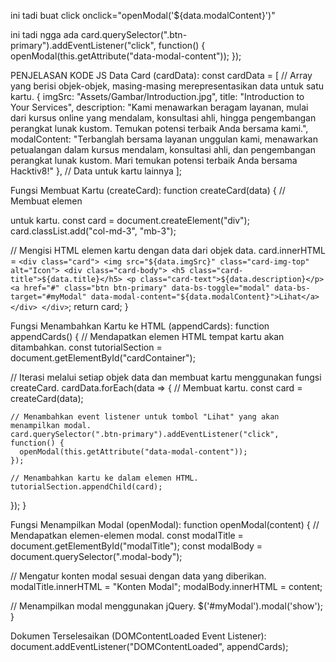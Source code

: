 ini tadi buat click
onclick="openModal('${data.modalContent}')"


ini tadi ngga ada
card.querySelector(".btn-primary").addEventListener("click", function() {
        openModal(this.getAttribute("data-modal-content"));
      });


PENJELASAN KODE JS
Data Card (cardData):
const cardData = [
  // Array yang berisi objek-objek, masing-masing merepresentasikan data untuk satu kartu.
  {
    imgSrc: "Assets/Gambar/Introduction.jpg",
    title: "Introduction to Your Services",
    description: "Kami menawarkan beragam layanan, mulai dari kursus online yang mendalam, konsultasi ahli, hingga pengembangan perangkat lunak kustom. Temukan potensi terbaik Anda bersama kami.",
    modalContent: "Terbanglah bersama layanan unggulan kami, menawarkan petualangan dalam kursus mendalam, konsultasi ahli, dan pengembangan perangkat lunak kustom. Mari temukan potensi terbaik Anda bersama Hacktiv8!"
  },
  // Data untuk kartu lainnya
];

Fungsi Membuat Kartu (createCard):
function createCard(data) {
  // Membuat elemen <div> untuk kartu.
  const card = document.createElement("div");
  card.classList.add("col-md-3", "mb-3");

  // Mengisi HTML elemen kartu dengan data dari objek data.
  card.innerHTML = `
    <div class="card">
      <img src="${data.imgSrc}" class="card-img-top" alt="Icon">
      <div class="card-body">
        <h5 class="card-title">${data.title}</h5>
        <p class="card-text">${data.description}</p>
        <a href="#" class="btn btn-primary" data-bs-toggle="modal" data-bs-target="#myModal" data-modal-content="${data.modalContent}">Lihat</a>
      </div>
    </div>
  `;
  return card;
}

Fungsi Menambahkan Kartu ke HTML (appendCards):
function appendCards() {
  // Mendapatkan elemen HTML tempat kartu akan ditambahkan.
  const tutorialSection = document.getElementById("cardContainer");

  // Iterasi melalui setiap objek data dan membuat kartu menggunakan fungsi createCard.
  cardData.forEach(data => {
    // Membuat kartu.
    const card = createCard(data);

    // Menambahkan event listener untuk tombol "Lihat" yang akan menampilkan modal.
    card.querySelector(".btn-primary").addEventListener("click", function() {
      openModal(this.getAttribute("data-modal-content"));
    });

    // Menambahkan kartu ke dalam elemen HTML.
    tutorialSection.appendChild(card);
  });
}

Fungsi Menampilkan Modal (openModal):
function openModal(content) {
  // Mendapatkan elemen-elemen modal.
  const modalTitle = document.getElementById("modalTitle");
  const modalBody = document.querySelector(".modal-body");

  // Mengatur konten modal sesuai dengan data yang diberikan.
  modalTitle.innerHTML = "Konten Modal";
  modalBody.innerHTML = content;

  // Menampilkan modal menggunakan jQuery.
  $('#myModal').modal('show');
}

Dokumen Terselesaikan (DOMContentLoaded Event Listener):
document.addEventListener("DOMContentLoaded", appendCards);
